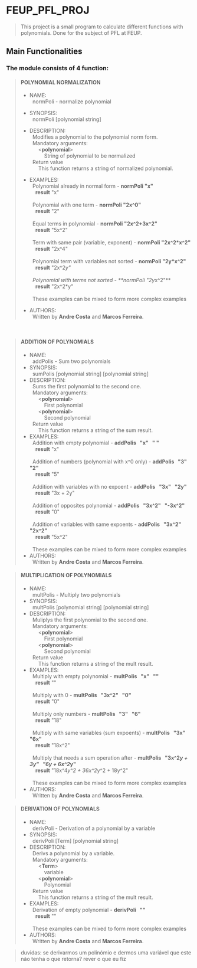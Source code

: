 # FEUP_PFL_PROJ

>This project is a small program to calculate different functions with polynomials. 
>Done for the subject of PFL at FEUP.

## Main Functionalities

### The module consists of 4 function:

> #### **POLYNOMIAL NORMALIZATION** <br>
> - NAME: <br>
> &nbsp; normPoli - normalize polynomial
> - SYNOPSIS: <br>
> &nbsp; normPoli [polynomial string]
> - DESCRIPTION: <br>
> &nbsp; Modifies a polynomial to the polynomial norm form. <br>
> &nbsp; Mandatory arguments: <br>
> &nbsp; &nbsp; &nbsp; <**polynomial**> <br>
> &nbsp; &nbsp; &nbsp; &nbsp; &nbsp; String of polynomial to be normalized <br>
> &nbsp; Return value<br>
> &nbsp; &nbsp; &nbsp; This function returns a string of normalized polynomial.
> - EXAMPLES: <br>
> &nbsp; Polynomial already in normal form - **normPoli "x"**<br>
> &nbsp; &nbsp; **result** "x"
> <br><br>
> &nbsp; Polynomial with one term - **normPoli "2x^0"**<br>
> &nbsp; &nbsp; **result** "2"
> <br><br>
> &nbsp; Equal terms in polynomial - **normPoli "2x^2+3x^2"**<br>
> &nbsp; &nbsp; **result** "5x^2"
> <br><br>
> &nbsp; Term with same pair (variable, exponent) -  **normPoli "2x^2*x^2"**<br>
> &nbsp; &nbsp; **result** "2x^4"
> <br><br>
> &nbsp; Polynomial term with variables not sorted - **normPoli "2y*x^2"**<br>
> &nbsp; &nbsp; **result** "2x^2*y"
> <br><br>
> &nbsp; Polynomial with terms not sorted - **normPoli "2y*x^2"**<br>
> &nbsp; &nbsp; **result** "2x^2*y"
> <br><br>
> &nbsp; These examples can be mixed to form more complex examples <br>
> 
>- AUTHORS: <br>
> &nbsp; Written by **Andre Costa** and **Marcos Ferreira**.

<br>

> #### **ADDITION OF POLYNOMIALS** <br>
> - NAME: <br>
> &nbsp; addPolis - Sum two polynomials
> - SYNOPSIS: <br>
> &nbsp; sumPolis [polynomial string] [polynomial string]
> - DESCRIPTION: <br>
> &nbsp; Sums the first polynomial to the second one. <br>
> &nbsp; Mandatory arguments: <br>
> &nbsp; &nbsp; &nbsp; <**polynomial**> <br>
> &nbsp; &nbsp; &nbsp; &nbsp; &nbsp; First polynomial <br>
> &nbsp; &nbsp; &nbsp; <**polynomial**> <br>
> &nbsp; &nbsp; &nbsp; &nbsp; &nbsp; Second polynomial <br>
> &nbsp; Return value<br>
> &nbsp; &nbsp; &nbsp; This function returns a string of the sum result.
> - EXAMPLES: <br>
> &nbsp; Addition with empty polynomial - **addPolis &nbsp; "x" &nbsp; " "**<br>
> &nbsp; &nbsp; **result** "x"
> <br><br>
> &nbsp; Addition of numbers (polynomial with x^0 only) - **addPolis &nbsp; "3" &nbsp; "2"**<br>
> &nbsp; &nbsp; **result** "5"
> <br><br>
>&nbsp; Addition with variables with no expoent - **addPolis &nbsp; "3x" &nbsp; "2y"**<br>
> &nbsp; &nbsp; **result** "3x + 2y"
> <br><br>
>&nbsp; Addition of opposites polynomial - **addPolis &nbsp; "3x^2" &nbsp; "-3x^2"**<br>
> &nbsp; &nbsp; **result** "0"
> <br><br>
>&nbsp; Addition of variables with same expoents - **addPolis &nbsp; "3x^2" &nbsp; "2x^2"**<br>
> &nbsp; &nbsp; **result** "5x^2"
> <br><br>
> &nbsp; These examples can be mixed to form more complex examples <br>
> - AUTHORS: <br>
> &nbsp; Written by **Andre Costa** and **Marcos Ferreira**.

> #### **MULTIPLICATION OF POLYNOMIALS** <br>
> - NAME: <br>
> &nbsp; multPolis - Multiply two polynomials
> - SYNOPSIS: <br>
> &nbsp; multPolis [polynomial string] [polynomial string]
> - DESCRIPTION: <br>
> &nbsp; Muliplys the first polynomial to the second one. <br>
> &nbsp; Mandatory arguments: <br>
> &nbsp; &nbsp; &nbsp; <**polynomial**> <br>
> &nbsp; &nbsp; &nbsp; &nbsp; &nbsp; First polynomial <br>
> &nbsp; &nbsp; &nbsp; <**polynomial**> <br>
> &nbsp; &nbsp; &nbsp; &nbsp; &nbsp; Second polynomial <br>
> &nbsp; Return value<br>
> &nbsp; &nbsp; &nbsp; This function returns a string of the mult result.
> - EXAMPLES: <br>
> &nbsp; Multiply with empty polynomial - **multPolis &nbsp; "x" &nbsp; ""**<br>
> &nbsp; &nbsp; **result** ""
> <br><br>
> &nbsp; Multiply with 0 - **multPolis &nbsp; "3x^2" &nbsp; "0"**<br>
> &nbsp; &nbsp; **result** "0"
> <br><br>
> &nbsp; Multiply only numbers - **multPolis &nbsp; "3" &nbsp; "6"**<br>
> &nbsp; &nbsp; **result** "18"
> <br><br>
> &nbsp; Multiply with same variables (sum expoents) - **multPolis &nbsp; "3x" &nbsp; "6x"**<br>
> &nbsp; &nbsp; **result** "18x^2"
> <br><br>
> &nbsp; Multiply that needs a sum operation after - **multPolis &nbsp; "3x^2*y + 3y" &nbsp; "6y + 6x^2*y"**<br>
> &nbsp; &nbsp; **result** "18x^4*y^2 + 36x^2*y^2 + 18y^2"
> <br><br>
> &nbsp; These examples can be mixed to form more complex examples <br>
> - AUTHORS: <br>
> &nbsp; Written by **Andre Costa** and **Marcos Ferreira**.

> #### **DERIVATION OF POLYNOMIALS** <br>
> - NAME: <br>
> &nbsp; derivPoli - Derivation of a polynomial by a variable
> - SYNOPSIS: <br>
> &nbsp; derivPoli [Term] [polynomial string]
> - DESCRIPTION: <br>
> &nbsp; Derivs a polynomial by a variable. <br>
> &nbsp; Mandatory arguments: <br>
> &nbsp; &nbsp; &nbsp; <**Term**> <br>
> &nbsp; &nbsp; &nbsp; &nbsp; &nbsp; variable <br>
> &nbsp; &nbsp; &nbsp; <**polynomial**> <br>
> &nbsp; &nbsp; &nbsp; &nbsp; &nbsp; Polynomial <br>
> &nbsp; Return value<br>
> &nbsp; &nbsp; &nbsp; This function returns a string of the mult result.
> - EXAMPLES: <br>
> &nbsp; Derivation of empty polynomial - **derivPoli &nbsp; ""**<br>
> &nbsp; &nbsp; **result** ""
> <br><br>
> &nbsp; These examples can be mixed to form more complex examples <br>
> - AUTHORS: <br>
> &nbsp; Written by **Andre Costa** and **Marcos Ferreira**.

> duvidas:
> se derivarmos um polinómio e dermos uma variável que este não tenha o que retorna?
> rever o que eu fiz